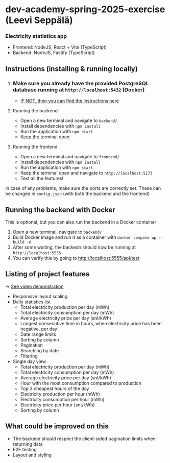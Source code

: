 # dev-academy-spring-2025-exercise (Leevi Seppälä)

### Electricity statistics app

- Frontend: NodeJS, React + Vite (TypeScript)
- Backend: NodeJS, Fastify (TypeScript)

## Instructions (installing & running locally)

1. ### Make sure you already have the provided PostgreSQL database running at `http://localhost:5432` (Docker)
   - <a href="https://github.com/solita/dev-academy-spring-2025-exercise#instructions-for-running-the-database" target="_blank">IF NOT, then you can find the instructions here</a>
2. Running the backend

   - Open a new terminal and navigate to `backend/`
   - Install dependencies with `npm install`
   - Run the application with `npm start`
   - Keep the terminal open

3. Running the frontend
   - Open a new terminal and navigate to `frontend/`
   - Install dependencies with `npm install`
   - Run the application with `npm start`
   - Keep the terminal open and navigate to `http://localhost:5173`
   - Test all the features!

In case of any problems, make sure the ports are correctly set. These can be changed in `config.json` (with both the backend and the frontend)

## Running the backend with Docker

This is optional, but you can also run the backend in a Docker container

1. Open a new terminal, navigate to `backend/`
2. Build Docker image and run it as a container with `docker compose up --build -d`
3. After some waiting, the backedn should now be running at `http://localhost:5555`
4. You can verify this by going to <a href="http://localhost:5555/api/test" target="_blank">http://localhost:5555/api/test</a>

## Listing of project features

-> <a href="#" target="_blank">See video demonstration</a>
- Responsive layout scaling
- Daily statistics list
  - Total electricity production per day (mWh)
  - Total electricity consumption per day (mWh)
  - Average electricity price per day (snt/kWh)
  - Longest consecutive time in hours, when electricity price has been negative, per day
  - Date range limits
  - Sorting by column
  - Pagination
  - Searching by date
  - Filtering
- Single day view
  - Total electricity production per day (mWh)
  - Total electricity consumption per day (mWh)
  - Average electricity price per day (snt/kWh)
  - Hour with the most consumption compared to production
  - Top 3 cheapest hours of the day
  - Electricity production per hour (mWh)
  - Electricity consumption per hour (mWh)
  - Electricity price per hour (snt/kWh)
  - Sorting by column

## What could be improved on this

- The backend should respect the client-sided pagination limits when returning data
- E2E testing
- Layout and styling
